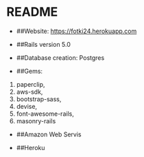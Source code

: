 # README


* ##Website: https://fotki24.herokuapp.com

* ##Rails version 5.0

* ##Database creation: Postgres

* ##Gems: 
1. paperclip, 
2. aws-sdk,
3. bootstrap-sass,
4. devise,
5. font-awesome-rails,
6.  masonry-rails

* ##Amazon Web Servis

* ##Heroku


